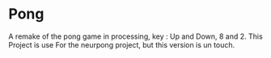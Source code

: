 # Pong

A remake of the pong game in processing, key : Up and Down, 8 and 2.
This Project is use For the neurpong project, but this version is un touch.
